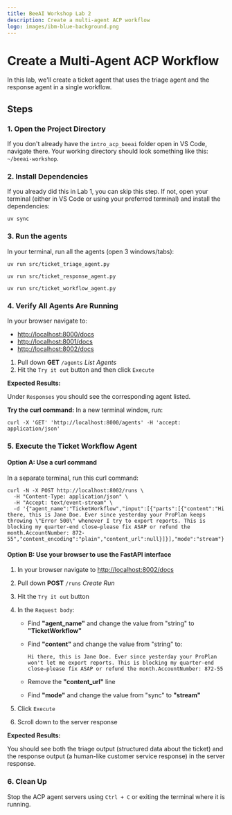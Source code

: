 ```yaml
---
title: BeeAI Workshop Lab 2
description: Create a multi-agent ACP workflow
logo: images/ibm-blue-background.png
---
```


# Create a Multi-Agent ACP Workflow

In this lab, we'll create a ticket agent that uses the triage agent and the response agent in a single workflow.

## Steps

### 1. Open the Project Directory

If you don't already have the `intro_acp_beeai` folder open in VS Code, navigate there. Your working directory should look something like this: `~/beeai-workshop`.

### 2. Install Dependencies

If you already did this in Lab 1, you can skip this step. If not, open your terminal (either in VS Code or using your preferred terminal) and install the dependencies:

```shell
uv sync
```

### 3. Run the agents

In your terminal, run all the agents (open 3 windows/tabs):

```shell
uv run src/ticket_triage_agent.py
```

```shell
uv run src/ticket_response_agent.py
```

```shell
uv run src/ticket_workflow_agent.py
```

### 4. Verify All Agents Are Running

In your browser navigate to:

- [http://localhost:8000/docs](http://localhost:8000/docs)
- [http://localhost:8001/docs](http://localhost:8001/docs)
- [http://localhost:8002/docs](http://localhost:8002/docs)

1. Pull down **GET** `/agents` *List Agents*
2. Hit the `Try it out` button and then click `Execute`

**Expected Results:**

Under `Responses` you should see the corresponding agent listed.

**Try the curl command:** In a new terminal window, run:

```shell
curl -X 'GET' 'http://localhost:8000/agents' -H 'accept: application/json'
```

### 5. Execute the Ticket Workflow Agent

#### Option A: Use a curl command

In a separate terminal, run this curl command:

```shell
curl -N -X POST http://localhost:8002/runs \
  -H "Content-Type: application/json" \
  -H "Accept: text/event-stream" \
  -d '{"agent_name":"TicketWorkflow","input":[{"parts":[{"content":"Hi there, this is Jane Doe. Ever since yesterday your ProPlan keeps throwing \"Error 500\" whenever I try to export reports. This is blocking my quarter-end close—please fix ASAP or refund the month.AccountNumber: 872-55","content_encoding":"plain","content_url":null}]}],"mode":"stream"}'
```

#### Option B: Use your browser to use the FastAPI interface

1. In your browser navigate to [http://localhost:8002/docs](http://localhost:8002/docs)
2. Pull down **POST** `/runs` *Create Run*
3. Hit the `Try it out` button
4. In the `Request body`:

   - Find **"agent_name"** and change the value from "string" to **"TicketWorkflow"**
   - Find **"content"** and change the value from "string" to:

     ```text
     Hi there, this is Jane Doe. Ever since yesterday your ProPlan won't let me export reports. This is blocking my quarter-end close—please fix ASAP or refund the month.AccountNumber: 872-55
     ```

   - Remove the **"content_url"** line
   - Find **"mode"** and change the value from "sync" to **"stream"**

5. Click `Execute`
6. Scroll down to the server response

**Expected Results:**

You should see both the triage output (structured data about the ticket) and the response output (a human-like customer service response) in the server response.

### 6. Clean Up

Stop the ACP agent servers using `Ctrl + C` or exiting the terminal where it is running.
